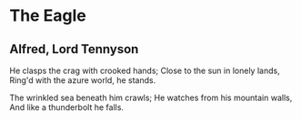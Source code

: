 # The Eagle
## Alfred, Lord Tennyson
He clasps the crag with crooked hands;
Close to the sun in lonely lands,
Ring'd with the azure world, he stands.

The wrinkled sea beneath him crawls;
He watches from his mountain walls,
And like a thunderbolt he falls.